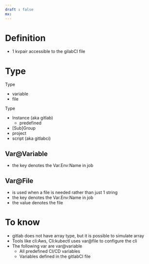 ```yaml
---
draft : false
mx:
---
```



# Definition
 - 1 kvpair accessible to the gilabCI file

# Type
Type
- variable
- file

Type
- Instance (aka gitlab)
  - predefined
- [Sub]Group
- project
- script (aka gitlabci)

## Var@Variable
- the key denotes the Var.Env:Name in job

## Var@File
- is used when a file is needed rather than just 1 string
- the key denotes the Var.Env:Name in job
- the value denotes the file

# To know
- gitlab does not have array type, but it is possible to simulate array
- Tools like cli:Aws, Cli:kubectl uses var@file to configure the cli
- The following var are var@variable
  - All predefined CI/CD variables
  - Variables defined in the gitlabCI file
